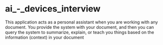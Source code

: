 # ai_-_devices_interview

This application acts as a personal assistant when you are working with any document. You provide the system with your document, and then you can query the system to summarize, explain, or teach you things based on the information (context) in your document
